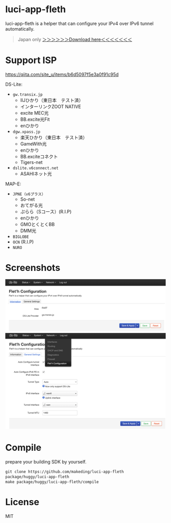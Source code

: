 # luci-app-fleth
luci-app-fleth is a helper that can configure your IPv4 over IPv6 tunnel automatically.
> Japan only
[＞＞＞＞＞＞Download here＜＜＜＜＜＜＜](https://github.com/makeding/luci-app-fleth/releases)
# Support ISP
https://qiita.com/site_u/items/b6d5097f5e3a0f91c95d  

DS-Lite:
- `gw.transix.jp`
    - IIJひかり（東日本　テスト済）
    - インターリンクZOOT NATIVE
    - excite MEC光
    - BB.excite光Fit
    - enひかり
- `dgw.xpass.jp`
    - 楽天ひかり（東日本　テスト済）
    - GameWith光
    - enひかり
    - BB.exciteコネクト
    - Tigers-net
- `dslite.v6connect.net`
    - ASAHIネット光


MAP-E:
- `JPNE（v6プラス）`
    - So-net
    - おてがる光
    - ぷらら（Sコース）(R.I.P)
    - enひかり
    - GMOとくとくBB
    - DMM光
- `BIGLOBE`
- `OCN` (R.I.P)
- `NURO`

# Screenshots
![information-1](./screenshots/luci-information-1.png)  
![configuration-1](./screenshots/luci-configuration-1.png)
# Compile

prepare your building SDK by yourself.

```
git clone https://github.com/makeding/luci-app-fleth package/huggy/luci-app-fleth
make package/huggy/luci-app-fleth/compile
```

# License
MIT